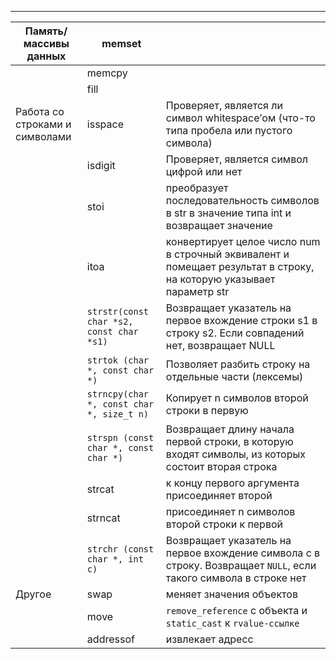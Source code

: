 --- 

| Память/массивы данных          | memset                                    |                                                                                                                     |
| ------------------------------ | ----------------------------------------- | ------------------------------------------------------------------------------------------------------------------- |
|                                | memcpy                                    |                                                                                                                     |
|                                | fill                                      |                                                                                                                     |
| Работа со строками и символами | isspace                                   | Проверяет, является ли символ whitespace’ом (что-то типа пробела или пустого символа)                               |
|                                | isdigit                                   | Проверяет, является символ цифрой или нет                                                                           |
|                                | stoi                                      | преобразует последовательность символов в str в значение типа int и возвращает значение                             |
|                                | itoa                                      | конвертирует целое число num в строчный эквивалент и помещает результат в строку, на которую указывает параметр str |
|                                | `strstr(const char *s2, const char *s1)`  | Возвращает указатель на первое вхождение строки s1 в строку s2. Если совпадений нет, возвращает NULL                |
|                                | `strtok (char *, const char *)`           | Позволяет разбить строку на отдельные части (лексемы)                                                               |
|                                | `strncpy(char *, const char *, size_t n)` | Копирует n символов второй строки в первую                                                                          |
|                                | `strspn (const char *, const char *)`     | Возвращает длину начала первой строки, в которую входят символы, из которых состоит вторая строка                   |
|                                | strcat                                    | к концу первого аргумента присоединяет второй                                                                       |
|                                | strncat                                   | присоединяет n символов второй строки к первой                                                                      |
|                                | `strchr (const char *, int c)`            | Возвращает указатель на первое вхождение символа с в строку. Возвращает `NULL`, если такого символа в строке нет    |
| Другое                         | swap                                      | меняет значения объектов                                                                                            |
|                                | move                                      | `remove_reference` с объекта и `static_cast` к `rvalue-ссылке`                                                      |
|                                | addressof                                 | извлекает адресс                                                                                                    |
